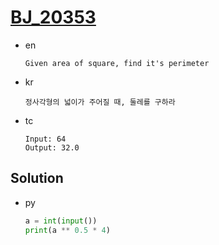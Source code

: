 # [BJ_20353](https://acmicpc.net/problem/20353)

* en

  ```en
  Given area of square, find it's perimeter

  ```

* kr

  ```kr
  정사각형의 넓이가 주어질 때, 둘레를 구하라
  ```

* tc

  ```tc
  Input: 64
  Output: 32.0
  ```

## Solution

* py

  ```py
  a = int(input())
  print(a ** 0.5 * 4)
  ```
